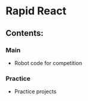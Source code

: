 # Rapid React
## Contents: 
### Main
* Robot code for competition

### Practice
* Practice projects 
